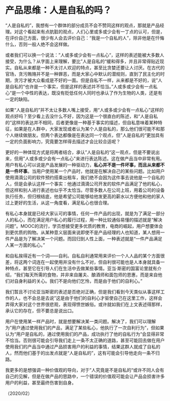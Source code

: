 # 产品思维：人是自私的吗？

“人是自私的”，我想有一个群体的部分成员不会不赞同这样的观点，那就是产品经理。对这个看起来有点肮脏的观点，人们心里或多或少会有一丁点的认可，但是，在评价自己方面，很少有人会去评价自己：“我是一个自私的人”，除非他是在忏悔什么，否则一般人绝不会这样做。

或者我们可以换一个说法：”人或多或少会有一点私心“，这样的表述能被大多数人接受，为什么？从字面上来理解，要比”人是自私的“缓和得多，并且非常得贴近现实。自私从来都是一种不太讨人欢迎的特点，甚至比贪婪还要让人讨厌。在古代的官场，贪污贿赂并不是一种罪恶，而是大家心中默认的潜规则，直到了民主化的时期，贪污才被大众看成是不好的一面。但是自私不一样，从来都是不好的，说”人是自私的“也许是一个事实，但是这样的表述并不恰当。”人或多或少会有一点私心“是一个中性的表达，既没有贬低任何人同时也承认了作为生物的人类，还是有一定的缺陷。

如果“人是自私的”并不太让多数人嘴上接受，用“人或多或少会有一点私心”这样的观点好吗？至少看上去没什么不好，因为这是一个很直白的陈述，和“人是自私的”这样的表达并不相同，后者更像是一种基于事实的描述，但自私意味着某种特征，如果是在人群中，大家发现或者认为某个人是自私的，那么他们很可能不和那个人继续做朋友。但两个表达都像是在表达同一个观点，但”人是自私的“更加具有一定的负面影响力，究竟要怎样得去描述才会比较合适呢？

更好的一种体现方式是将两者结合，承认”人是自私的“这一观点，但是不要说出来，但用”人或多或少会有一点私心"来进行表达陈述。这在做产品当中非常有用。用户有私心可以说是产品发展的一种驱动力，**私心并不是一件坏事，而且从来都不是一件坏事**。当用户使用某一个产品时，他就是在解决自己的某些问题。比如用户使用滴滴公司的软件预约搭乘出租车，我们绝不会因为这件事去说他是一个自私的人，但是会承认这样一个事实：他通过滴滴公司开发的软件产品满足了他的私心，但这样和别人进行表述也似乎不太恰当。尽管多数人在公司上班，用着公司的设备执行任务，但归根结底，他是希望公司能够给他发更高的薪水以方便他和他的家人过上更好的生活，从这一角度看，满足私心也很合理。

有私心本身就是已经大家认可的事情，任何一件产品的出现，就是为了满足一部分人的私心，而在满足用户私心的履行过程，用一种比较通俗易懂的描述就是“解决问题”。MOOC的流行，学员想接受更多优质的教育，电商的崛起，用户想要体会到更优质的购物。从某种意义层面来说即使不是产品经理的人也知道，某人想用一件产品是为了解决某一个问题。而回归到人性上面，一种表述就是“一件产品满足人某一方面的私心。”

和自私挨得近有一个词——自利。自私自利通常用来评价一个人人品的某个方面很差，将这两个词连在一起使用并没有什么不对，但自利很可能也是人本身就具备一种特点，甚至它在引导人们在生活中去做某些事情。亚当·斯密的国富论里就有介绍，“我们每天所需的食物，并非来自屠夫、酿酒师和面包师的恩惠，而是来自他们对自身利益的关心。我们不是向他们乞怜，而是由于他们的自利心。”

我们暂且不讨论亚当斯密的表述是否绝对正确，但是我们看到今天类似从事这样工作的人，也不会总是去说”这是由于他们的自利心才驱使自己在这里工作，这样会弄得大家对这个世界很悲观，表现得愤世嫉俗。或许就如我们在上文表述得那样，承认它的存在，但不要总是说出口。

用户在使用某一样产品时，就是想要解决某一类问题。解决了，我们可以理解为”用户通过使用我们的产品，满足了某些私心，他执行了一次自利行为”，但如果认为“用户是自私的，通过使用我们的产品，成功执行了他的自私行为“会显得非常不恰当。否则很可能会引导我们走上一条不太正确的道路，甚至可能回去做在用户使用我们的产品当中通过产品损害用户的利益的事情，结果这群人就成了自私的人，然而他们基于的出发点就是“人是自私的”，这有可能会引导他走向一条不归路。

我更多的是想强调一种价值观的导向，对于”人究竟是不是自私的“或许不同人会有自己的见解，但是在做产品的思路中，一个错误的价值观可能会让产品会损害许多用户的利益，甚至最终伤害到自身。

（2020/02）